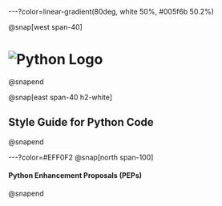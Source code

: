 ---?color=linear-gradient(80deg, white 50%, #005f6b 50.2%)

@snap[west span-40]
# ![Python Logo](https://upload.wikimedia.org/wikipedia/commons/thumb/0/0a/Python.svg/768px-Python.svg.png)
@snapend

@snap[east span-40 h2-white]
## Style Guide for Python Code
@snapend

<!--- Slide 2 -->
---?color=#EFF0F2
@snap[north span-100]
#### Python Enhancement Proposals (PEPs)
@snapend
